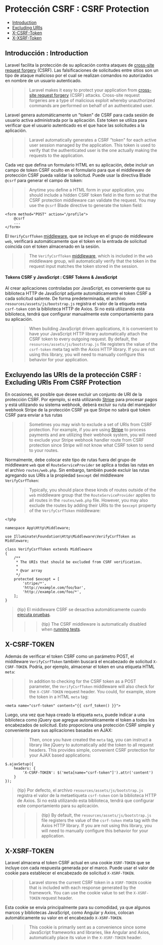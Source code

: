 # Protección CSRF : CSRF Protection

- [Introduction](#csrf-introduction)
- [Excluding URIs](#csrf-excluding-uris)
- [X-CSRF-Token](#csrf-x-csrf-token)
- [X-XSRF-Token](#csrf-x-xsrf-token)

<a name="csrf-introduction"></a>
## Introducción : Introduction

Laravel facilita la protección de su aplicación contra ataques de [cross-site request forgery](https://en.wikipedia.org/wiki/Cross-site_request_forgery) (CSRF). Las falsificaciones de solicitudes entre sitios son un tipo de ataque malicioso por el cual se realizan comandos no autorizados en nombre de un usuario autenticado.
> > Laravel makes it easy to protect your application from [cross-site request forgery](https://en.wikipedia.org/wiki/Cross-site_request_forgery) (CSRF) attacks. Cross-site request forgeries are a type of malicious exploit whereby unauthorized commands are performed on behalf of an authenticated user.

Laravel genera automáticamente un "token" de CSRF para cada sesión de usuario activa administrada por la aplicación. Este token se utiliza para verificar que el usuario autenticado es el que hace las solicitudes a la aplicación.
> > Laravel automatically generates a CSRF "token" for each active user session managed by the application. This token is used to verify that the authenticated user is the one actually making the requests to the application.

Cada vez que defina un formulario HTML en su aplicación, debe incluir un campo de token CSRF oculto en el formulario para que el middleware de protección CSRF pueda validar la solicitud. Puede usar la directiva Blade `@csrf` para generar el campo de token:
> > Anytime you define a HTML form in your application, you should include a hidden CSRF token field in the form so that the CSRF protection middleware can validate the request. You may use the `@csrf` Blade directive to generate the token field:

    <form method="POST" action="/profile">
        @csrf
        ...
    </form>

El `VerifyCsrfToken` [middleware](/docs/{{version}}/middleware), que se incluye en el grupo de middleware `web`, verificará automáticamente que el token en la entrada de solicitud coincida con el token almacenado en la sesión.
> > The `VerifyCsrfToken` [middleware](/docs/{{version}}/middleware), which is included in the `web` middleware group, will automatically verify that the token in the request input matches the token stored in the session.

#### Tokens CSRF y JavaScript : CSRF Tokens & JavaScript

Al crear aplicaciones controladas por JavaScript, es conveniente que su biblioteca HTTP de JavaScript adjunte automáticamente el token CSRF a cada solicitud saliente. De forma predeterminada, el archivo `resources/assets/js/bootstrap.js` registra el valor de la etiqueta meta `csrf-token` con la biblioteca HTTP de Axios. Si no está utilizando esta biblioteca, tendrá que configurar manualmente este comportamiento para su aplicación.
> > When building JavaScript driven applications, it is convenient to have your JavaScript HTTP library automatically attach the CSRF token to every outgoing request. By default, the `resources/assets/js/bootstrap.js` file registers the value of the `csrf-token` meta tag with the Axios HTTP library. If you are not using this library, you will need to manually configure this behavior for your application.

<a name="csrf-excluding-uris"></a>
## Excluyendo las URIs de la protección CSRF : Excluding URIs From CSRF Protection

En ocasiones, es posible que desee excluir un conjunto de URI de la protección CSRF. Por ejemplo, si está utilizando [Stripe](https://stripe.com) para procesar pagos y está utilizando su sistema webhook, deberá excluir su ruta del manejador webhook Stripe de la protección CSRF ya que Stripe no sabrá qué token CSRF para enviar a tus rutas
> > Sometimes you may wish to exclude a set of URIs from CSRF protection. For example, if you are using [Stripe](https://stripe.com) to process payments and are utilizing their webhook system, you will need to exclude your Stripe webhook handler route from CSRF protection since Stripe will not know what CSRF token to send to your routes.

Normalmente, debe colocar este tipo de rutas fuera del grupo de middleware `web` que el `RouteServiceProvider` se aplica a todas las rutas en el archivo `routes/web.php`. Sin embargo, también puede excluir las rutas agregando sus URIs a la propiedad `$except` del middleware `VerifyCsrfToken`:
> > Typically, you should place these kinds of routes outside of the `web` middleware group that the `RouteServiceProvider` applies to all routes in the `routes/web.php` file. However, you may also exclude the routes by adding their URIs to the `$except` property of the `VerifyCsrfToken` middleware:

    <?php

    namespace App\Http\Middleware;

    use Illuminate\Foundation\Http\Middleware\VerifyCsrfToken as Middleware;

    class VerifyCsrfToken extends Middleware
    {
        /**
         * The URIs that should be excluded from CSRF verification.
         *
         * @var array
         */
        protected $except = [
            'stripe/*',
            'http://example.com/foo/bar',
            'http://example.com/foo/*',
        ];
    }

> {tip} El middleware CSRF se desactiva automáticamente cuando [ejecuta pruebas](/docs/{{version}}/testing).
> > > {tip} The CSRF middleware is automatically disabled when [running tests](/docs/{{version}}/testing).

<a name="csrf-x-csrf-token"></a>
## X-CSRF-TOKEN

Además de verificar el token CSRF como un parámetro POST, el middleware `VerifyCsrfToken` también buscará el encabezado de solicitud `X-CSRF-TOKEN`. Podría, por ejemplo, almacenar el token en una etiqueta HTML `meta`:
> > In addition to checking for the CSRF token as a POST parameter, the `VerifyCsrfToken` middleware will also check for the `X-CSRF-TOKEN` request header. You could, for example, store the token in a HTML `meta` tag:

    <meta name="csrf-token" content="{{ csrf_token() }}">

Luego, una vez que haya creado la etiqueta `meta`, puede indicar a una biblioteca como jQuery que agregue automáticamente el token a todos los encabezados de solicitud. Esto proporciona una protección CSRF simple y conveniente para sus aplicaciones basadas en AJAX:
> > Then, once you have created the `meta` tag, you can instruct a library like jQuery to automatically add the token to all request headers. This provides simple, convenient CSRF protection for your AJAX based applications:

    $.ajaxSetup({
        headers: {
            'X-CSRF-TOKEN': $('meta[name="csrf-token"]').attr('content')
        }
    });

> {tip} Por defecto, el archivo `resources/assets/js/bootstrap.js` registra el valor de la metaetiqueta `csrf-token` con la biblioteca HTTP de Axios. Si no está utilizando esta biblioteca, tendrá que configurar este comportamiento para su aplicación.
> > > {tip} By default, the `resources/assets/js/bootstrap.js` file registers the value of the `csrf-token` meta tag with the Axios HTTP library. If you are not using this library, you will need to manually configure this behavior for your application.

<a name="csrf-x-xsrf-token"></a>
## X-XSRF-TOKEN

Laravel almacena el token CSRF actual en una cookie `XSRF-TOKEN` que se incluye con cada respuesta generada por el marco. Puede usar el valor de cookie para establecer el encabezado de solicitud `X-XSRF-TOKEN`.
> > Laravel stores the current CSRF token in a `XSRF-TOKEN` cookie that is included with each response generated by the framework. You can use the cookie value to set the `X-XSRF-TOKEN` request header.

Esta cookie se envía principalmente para su comodidad, ya que algunos marcos y bibliotecas JavaScript, como Angular y Axios, colocan automáticamente su valor en el encabezado `X-XSRF-TOKEN`.
> > This cookie is primarily sent as a convenience since some JavaScript frameworks and libraries, like Angular and Axios, automatically place its value in the `X-XSRF-TOKEN` header.
